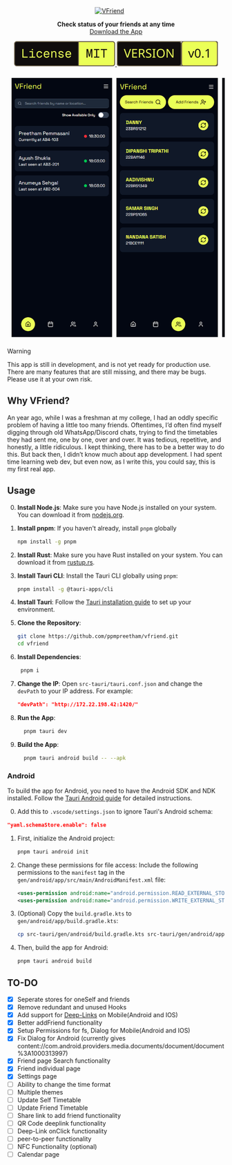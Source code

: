<div id="toc" align="center" style="margin-bottom: 0;">
  <ul style="list-style: none; margin: 0; padding: 0;">
    <a href="https://vfriend.preetham.top/">
      <picture>
        <source media="(prefers-color-scheme: dark)" srcset="./src/assets/dark_logo.svg" />
        <img alt="VFriend" src="./src/assets/light_logo.svg" width="200" style="margin-right: 30px;" />
      </picture>
    </a>
  </ul>
</div>

<p align="center">
  <strong>Check status of your friends at any time</strong><br>
  <a href="https://vfriend.preetham.top/privacy">Download the App</a>
</p>

<p align="center">
  <a href="https://github.com/ppmpreetham/vfriend?tab=MIT-1-ov-file#">
    <picture>
      <source media="(prefers-color-scheme: dark)" srcset="./README/dark_license.svg" />
      <img alt="MIT License" src="./README/light_license.svg" />
    </picture>
  </a>
  <a href="https://github.com/ppmpreetham/vfriend/releases/">
    <picture>
      <source media="(prefers-color-scheme: dark)" srcset="./README/dark_version.svg" />
      <img alt="Version" src="./README/light_version.svg" />
    </picture>
  </a>
</p>

<div align="center" style="display: flex; justify-content: center; gap: 10px; flex-wrap: wrap;">
  <div style="display: flex; flex-direction: row; overflow-x: auto; gap: 10px; padding: 10px;">
    <img alt="Home screen" src="README/app images/home.png" style="height: 600px; width: auto; object-fit: contain;" />
    <img alt="Friends screen" src="README/app images/friends.png" style="height: 600px; width: auto; object-fit: contain;" />
    <img alt="Profile screen" src="README/app images/profile.png" style="height: 600px; width: auto; object-fit: contain;" />
  </div>
</div>

> [!WARNING]  
> This app is still in development, and is not yet ready for production use. There are many features that are still missing, and there may be bugs. Please use it at your own risk.

## Why VFriend?

An year ago, while I was a freshman at my college, I had an oddly specific problem of having a little too many friends. Oftentimes, I’d often find myself digging through old WhatsApp/Discord chats, trying to find the timetables they had sent me, one by one, over and over. It was tedious, repetitive, and honestly, a little ridiculous. I kept thinking, there has to be a better way to do this. But back then, I didn’t know much about app development. I had spent time learning web dev, but even now, as I write this, you could say, this is my first real app.

## Usage

0. **Install Node.js**: Make sure you have Node.js installed on your system. You can download it from [nodejs.org](https://nodejs.org/).
1. **Install pnpm**: If you haven't already, install `pnpm` globally
   ```bash
   npm install -g pnpm
   ```
2. **Install Rust**: Make sure you have Rust installed on your system. You can download it from [rustup.rs](https://rustup.rs/).
3. **Install Tauri CLI**: Install the Tauri CLI globally using `pnpm`:
   ```bash
   pnpm install -g @tauri-apps/cli
   ```
4. **Install Tauri**: Follow the [Tauri installation guide](https://tauri.app/v2/getting-started/prerequisites/) to set up your environment.

5. **Clone the Repository**:
   ```bash
   git clone https://github.com/ppmpreetham/vfriend.git
   cd vfriend
   ```
6. **Install Dependencies**:
   ```bash
    pnpm i
   ```
7. **Change the IP**:
   Open `src-tauri/tauri.conf.json` and change the `devPath` to your IP address. For example:
   ```json
   "devPath": "http://172.22.198.42:1420/"
   ```
8. **Run the App**:
   ```bash
     pnpm tauri dev
   ```
9. **Build the App**:
   ```bash
     pnpm tauri android build -- --apk
   ```

### Android

To build the app for Android, you need to have the Android SDK and NDK installed. Follow the [Tauri Android guide](https://tauri.app/v2/guides/mobile/android/) for detailed instructions.

0. Add this to `.vscode/settings.json` to ignore Tauri's Android schema:

```json
"yaml.schemaStore.enable": false
```

1. First, initialize the Android project:
   ```bash
   pnpm tauri android init
   ```
2. Change these permissions for file access:
   Include the following permissions to the `manifest` tag in the `gen/android/app/src/main/AndroidManifest.xml` file:
   ```xml
   <uses-permission android:name="android.permission.READ_EXTERNAL_STORAGE" />
   <uses-permission android:name="android.permission.WRITE_EXTERNAL_STORAGE" />
   ```
3. (Optional) Copy the `build.gradle.kts` to `gen/android/app/build.gradle.kts`:

   ```bash
   cp src-tauri/gen/android/build.gradle.kts src-tauri/gen/android/app/build.gradle.kts
   ```

4. Then, build the app for Android:
   ```bash
   pnpm tauri android build
   ```

## TO-DO

- [x] Seperate stores for oneSelf and friends
- [x] Remove redundant and unused Hooks
- [x] Add support for [Deep-Links](https://v2.tauri.app/plugin/deep-linking/#setting-up) on Mobile(Android and IOS)
- [x] Better addFriend functionality
- [x] Setup Permissions for fs, Dialog for Mobile(Android and IOS)
- [x] Fix Dialog for Android (currently gives content://com.android.providers.media.documents/document/document%3A1000313997)
- [x] Friend page Search functionality
- [x] Friend individual page
- [x] Settings page
- [ ] Ability to change the time format
- [ ] Multiple themes
- [ ] Update Self Timetable
- [ ] Update Friend Timetable
- [ ] Share link to add friend functionality
- [ ] QR Code deeplink functionality
- [ ] Deep-Link onClick functionality
- [ ] peer-to-peer functionality
- [ ] NFC Functionality (optional)
- [ ] Calendar page
